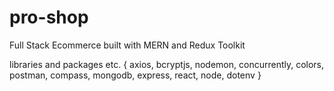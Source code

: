 # pro-shop

Full Stack Ecommerce built with MERN and Redux Toolkit

libraries and packages etc. {
    axios,
    bcryptjs,
    nodemon,
    concurrently,
    colors,
    postman,
    compass,
    mongodb,
    express,
    react,
    node,
    dotenv
}